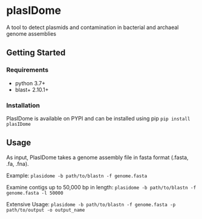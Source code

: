 # plasIDome
A tool to detect plasmids and contamination in bacterial and archaeal genome assemblies

## Getting Started
### Requirements
* python 3.7+
* blast+ 2.10.1+

### Installation
PlasIDome is available on PYPI and can be installed using pip
``` pip install plasIDome ```


## Usage
As input, PlasIDome takes a genome assembly file in fasta format (.fasta, .fa, .fna).

Example:
``` plasidome -b path/to/blastn -f genome.fasta ```

Examine contigs up to 50,000 bp in length:
``` plasidome -b path/to/blastn -f genome.fasta -l 50000 ```

Extensive Usage:
``` plasidome -b path/to/blastn -f genome.fasta -p path/to/output -o output_name ```
